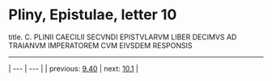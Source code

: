 # Pliny, Epistulae, letter 10

title. C. PLINII CAECILII SECVNDI EPISTVLARVM LIBER DECIMVS AD TRAIANVM IMPERATOREM CVM EIVSDEM RESPONSIS



---

| --- | --- |
| previous: [9.40](../9.40/) | next: [10.1](../10.1/) |